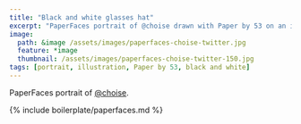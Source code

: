 ```yaml
---
title: "Black and white glasses hat"
excerpt: "PaperFaces portrait of @choise drawn with Paper by 53 on an iPad."
image: 
  path: &image /assets/images/paperfaces-choise-twitter.jpg 
  feature: *image
  thumbnail: /assets/images/paperfaces-choise-twitter-150.jpg
tags: [portrait, illustration, Paper by 53, black and white]
---
```


PaperFaces portrait of [@choise](https://twitter.com/choise).

{% include boilerplate/paperfaces.md %}
